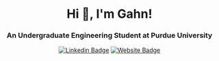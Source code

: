 <div align="center">

  # Hi 👋, I'm Gahn!
  ### An Undergraduate Engineering Student at Purdue University</h3>

  [![Linkedin Badge](https://img.shields.io/badge/LinkedIn-blue?logo=linkedin&logoColor=white&style=for-the-badge)](https://www.linkedin.com/in/gahn-mungarndee/)
  [![Website Badge](https://img.shields.io/badge/Website-dimgray?logo=goodreads&logoColor=white&style=for-the-badge)](https://itsgahndi.github.io/)

</div>
